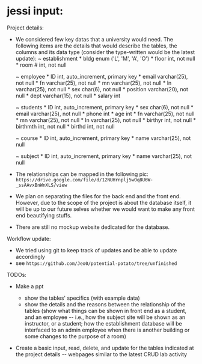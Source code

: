 # jessi input:  
Project details:
- We considered few key datas that a university would need. The following items are the details that would describe the tables, the columns and its data type (consider the type-written would be the latest update):
    ~ establishment 
        * bldg      enum ('L', 'M', 'A', 'O')
        * floor     int,            not null
        * room #    int,            not null

    ~ employee
        * ID        int,            auto_increment, primary key
        * email     varchar(25),    not null
        * fn        varchar(25),    not null
        * mn        varchar(25),    not null
        * ln        varchar(25),    not null
        * sex       char(6),        not null
        * position  varchar(20),    not null
        * dept      varchar(15),    not null
        * salary    int


    ~ students
        * ID        int,            auto_increment, primary key
        * sex       char(6),        not null
        * email     varchar(25),    not null
        * phone     int
        * age       int
        * fn        varchar(25),    not null
        * mn        varchar(25),    not null
        * ln        varchar(25),    not null
        * birthyr   int,            not null
        * birthmth  int,            not null
        * birthd    int,            not null

    ~ course 
        * ID        int,            auto_increment, primary key
        * name      varchar(25),    not null

    ~ subject
        * ID        int,            auto_increment, primary key
        * name      varchar(25),    not null


- The relationships can be mapped in the following pic:
`https://drive.google.com/file/d/12NUHrnplj5wOq8U6W-_ssAAvxBnWnXLS/view`

- We plan on separating the files for the back end and the front end. However, due to the scope of the project is about the database itself, it will be up to our future selves whether we would want to make any front end beautifying stuffs.
    
- There are still no mockup website dedicated for the database.





Workflow update:
- We tried using git to keep track of updates and be able to update accordingly
- see `https://github.com/Jeo0/potential-potato/tree/unfinished`





TODOs:
- Make a ppt 
    * show the tables' specifics (with example data)
    * show the details and the reasons between the relationship of the tables (show what things can be shown in front end as a student, and an employee -- i.e., how the subject site will be shown as an instructor, or a student; how the establishment database will be interfaced to an admin employee when there is another building or some changes to the purpose of a room)

- Create a basic input, read, delete, and update for the tables indicated at the project details -- webpages similar to the latest CRUD lab activity
